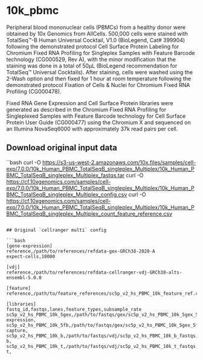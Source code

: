 # 10k_pbmc

Peripheral blood mononuclear cells (PBMCs) from a healthy donor were obtained by 10x Genomics from AllCells. 500,000 cells were stained with TotalSeq™-B Human Universal Cocktail, V1.0 (BioLegend, Cat# 399904) following the demonstrated protocol Cell Surface Protein Labeling for Chromium Fixed RNA Profiling for Singleplex Samples with Feature Barcode technology (CG000529, Rev A), with the minor modification that the staining was done in a total of 50μL (BioLegend recommendation for TotalSeq™ Universal Cocktails). After staining, cells were washed using the 2-Wash option and then fixed for 1 hour at room temperature following the demonstrated protocol Fixation of Cells & Nuclei for Chromium Fixed RNA Profiling (CG000478).

Fixed RNA Gene Expression and Cell Surface Protein libraries were generated as described in the Chromium Fixed RNA Profiling for Singleplexed Samples with Feature Barcode technology for Cell Surface Protein User Guide (CG000477) using the Chromium X and sequenced on an Illumina NovaSeq6000 with approximately 37k read pairs per cell.

## Download original input data

``bash
curl -O https://s3-us-west-2.amazonaws.com/10x.files/samples/cell-exp/7.0.0/10k_Human_PBMC_TotalSeqB_singleplex_Multiplex/10k_Human_PBMC_TotalSeqB_singleplex_Multiplex_fastqs.tar
curl -O https://cf.10xgenomics.com/samples/cell-exp/7.0.0/10k_Human_PBMC_TotalSeqB_singleplex_Multiplex/10k_Human_PBMC_TotalSeqB_singleplex_Multiplex_config.csv
curl -O https://cf.10xgenomics.com/samples/cell-exp/7.0.0/10k_Human_PBMC_TotalSeqB_singleplex_Multiplex/10k_Human_PBMC_TotalSeqB_singleplex_Multiplex_count_feature_reference.csv
```

## Original `cellranger multi` config

```bash
[gene-expression]
reference,/path/to/references/refdata-gex-GRCh38-2020-A
expect-cells,10000

[vdj]
reference,/path/to/references/refdata-cellranger-vdj-GRCh38-alts-ensembl-5.0.0

[feature]
reference,/path/to/feature_references/sc5p_v2_hs_PBMC_10k_feature_ref.csv

[libraries]
fastq_id,fastqs,lanes,feature_types,subsample_rate
sc5p_v2_hs_PBMC_10k_5gex,/path/to/fastqs/gex/sc5p_v2_hs_PBMC_10k_5gex_5fb_fastqs/sc5p_v2_hs_PBMC_10k_5gex_fastqs,1|2,gene expression,
sc5p_v2_hs_PBMC_10k_5fb,/path/to/fastqs/gex/sc5p_v2_hs_PBMC_10k_5gex_5fb_fastqs/sc5p_v2_hs_PBMC_10k_5fb_fastqs,1|2,antibody capture,
sc5p_v2_hs_PBMC_10k_b,/path/to/fastqs/vdj/sc5p_v2_hs_PBMC_10k_b_fastqs,1|2,vdj-b,
sc5p_v2_hs_PBMC_10k_t,/path/to/fastqs/vdj/sc5p_v2_hs_PBMC_10k_t_fastqs,1|2,vdj-t,
```
